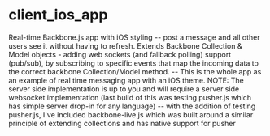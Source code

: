 client_ios_app
==============
Real-time Backbone.js app with iOS styling -- post a message and all other users see it without having to refresh. Extends Backbone Collection & Model objects - adding web sockets (and fallback polling) support (pub/sub), by subscribing to specific events that map the incoming data to the correct backbone Collection/Model method. -- This is the whole app as an example of real time messaging app with an iOS theme. NOTE: The server side implementation is up to you and will require a server side websocket implementation (last build of this was testing pusher.js which has simple server drop-in for any language)
-- with the addition of testing pusher.js, I've included backbone-live.js which was built around a similar principle of extending collections and has native support for pusher
